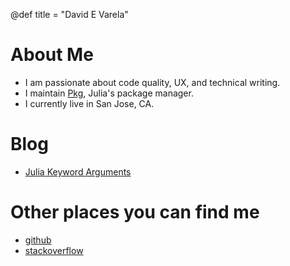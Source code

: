 @def title = "David E Varela"

# About Me

- I am passionate about code quality, UX, and technical writing.
- I maintain [Pkg](https://github.com/JuliaLang/Pkg.jl), Julia's package manager.
- I currently live in San Jose, CA.

# Blog

* [Julia Keyword Arguments](/pub/julia_keyword_arguments.html)

# Other places you can find me

- [github](https://github.com/00vareladavid)
- [stackoverflow](https://stackoverflow.com/users/7077117)
